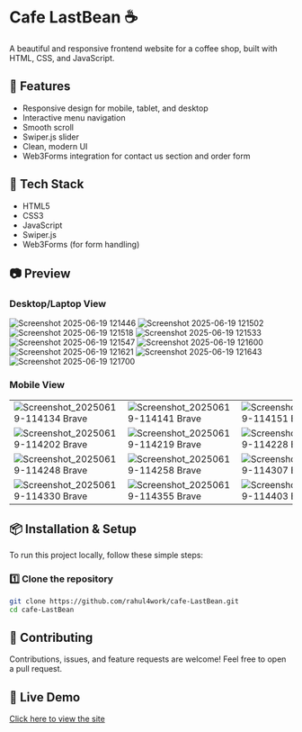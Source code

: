 # Cafe LastBean ☕️
A beautiful and responsive frontend website for a coffee shop, built with HTML, CSS, and JavaScript.

## 🌟 Features
- Responsive design for mobile, tablet, and desktop
- Interactive menu navigation
- Smooth scroll
- Swiper.js slider
- Clean, modern UI
- Web3Forms integration for contact us section and order form

## 🚀 Tech Stack
- HTML5
- CSS3
- JavaScript
- Swiper.js
- Web3Forms (for form handling)

## 📷 Preview

### Desktop/Laptop View
![Screenshot 2025-06-19 121446](https://github.com/user-attachments/assets/ff237075-f9bf-420b-a3a1-6a5d7d26548a)
![Screenshot 2025-06-19 121502](https://github.com/user-attachments/assets/a2adf95e-4d92-4222-a5c6-6c4572fc658e)
![Screenshot 2025-06-19 121518](https://github.com/user-attachments/assets/fc11f50f-4cd9-4640-94c4-822a8924cc29)
![Screenshot 2025-06-19 121533](https://github.com/user-attachments/assets/10f16627-d70d-4e7e-87ba-e00381d39e62)
![Screenshot 2025-06-19 121547](https://github.com/user-attachments/assets/0dc075e1-5c89-4b37-a675-b2f8e2d0b912)
![Screenshot 2025-06-19 121600](https://github.com/user-attachments/assets/643dcab9-04aa-4a1a-9b86-bcf039f6d85e)
![Screenshot 2025-06-19 121621](https://github.com/user-attachments/assets/e947b497-ced9-471f-941b-1b978a3f9e48)
![Screenshot 2025-06-19 121643](https://github.com/user-attachments/assets/6df18cf5-e5c0-4889-8bdf-49d166ae2e27)
![Screenshot 2025-06-19 121700](https://github.com/user-attachments/assets/0c6bb349-1f1b-46c1-9342-f9e7f4c56a8a)


### Mobile View

| | | | |
|---|---|---|---|
| ![Screenshot_20250619-114134 Brave](https://github.com/user-attachments/assets/4ef0599d-4625-40f7-8944-b2a4515dd91c) | ![Screenshot_20250619-114141 Brave](https://github.com/user-attachments/assets/38b04de9-8e8e-4e7a-b816-c7c8fc8a0f8c) | ![Screenshot_20250619-114151 Brave~2](https://github.com/user-attachments/assets/588c7718-9e68-4d73-8a3b-7720dfcaf846) | ![Screenshot_20250619-114157 Brave](https://github.com/user-attachments/assets/ae25a5c5-349b-43e6-bdd9-215d1b2616c1) |
| ![Screenshot_20250619-114202 Brave](https://github.com/user-attachments/assets/28b55583-c0c4-4406-bce0-4412707fddbd) | ![Screenshot_20250619-114219 Brave](https://github.com/user-attachments/assets/f3f74eac-4b9b-4cf2-92a4-c1de12b3401e) | ![Screenshot_20250619-114228 Brave](https://github.com/user-attachments/assets/2ead977d-ff1a-4fb3-8f22-53198aa28f67) | ![Screenshot_20250619-114242 Brave](https://github.com/user-attachments/assets/43a5f6bd-27b1-4953-b88d-a741e0be03fd) |
| ![Screenshot_20250619-114248 Brave](https://github.com/user-attachments/assets/41c6b757-a17b-4189-9ace-ccca90f8087d) | ![Screenshot_20250619-114258 Brave](https://github.com/user-attachments/assets/0222ff99-4640-4e29-a130-03fb0d57bb8c) | ![Screenshot_20250619-114307 Brave](https://github.com/user-attachments/assets/7ba47974-4398-4ff0-81ae-dd46a4c3c6e3) | ![Screenshot_20250619-114317 Brave](https://github.com/user-attachments/assets/98cb7c6c-ae71-466d-98bc-6a3246bedf20) |
| ![Screenshot_20250619-114330 Brave](https://github.com/user-attachments/assets/9f249bdf-fe1a-4d8f-9665-4f104bb91d12) | ![Screenshot_20250619-114355 Brave](https://github.com/user-attachments/assets/c4129850-1128-41c5-b9bd-b54f47fc5278) | ![Screenshot_20250619-114403 Brave](https://github.com/user-attachments/assets/8776d71a-9189-48bd-8919-980c93dec879) | ![Screenshot_20250619-114420 Brave](https://github.com/user-attachments/assets/eed9c411-055a-4732-8983-72f37e06c7d1) |


## 📦 Installation & Setup

To run this project locally, follow these simple steps:

### 1️⃣ Clone the repository

```bash
git clone https://github.com/rahul4work/cafe-LastBean.git
cd cafe-LastBean
```


## 🤝 Contributing

Contributions, issues, and feature requests are welcome!
Feel free to open a pull request.



## 🔗 Live Demo
[Click here to view the site](https://cafe-last-bean.vercel.app/)
